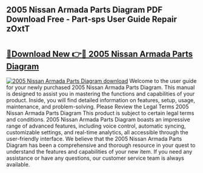 ## 2005 Nissan Armada Parts Diagram PDF Download Free - Part-sps User Guide Repair zOxtT

# <h2><a href="http://dfjrjc.blite.top/?on=2005+Nissan+Armada+Parts+Diagram">🔗Download New 👉🔴 2005 Nissan Armada Parts Diagram</a></h2>

[![2005 Nissan Armada Parts Diagram download](https://i.imgur.com/lujVjoI.png)](http://dfjrjc.blite.top/?on=2005+Nissan+Armada+Parts+Diagram)
Welcome to the user guide for your newly purchased 2005 Nissan Armada Parts Diagram. This manual is designed to assist you in mastering the functions and capabilities of your product. Inside, you will find detailed information on features, setup, usage, maintenance, and problem-solving. Please Review the Legal Terms 2005 Nissan Armada Parts Diagram This product is subject to certain legal terms and conditions. 2005 Nissan Armada Parts Diagram boasts an impressive range of advanced features, including voice control, automatic syncing, customizable settings, and real-time analytics, all accessible through the user-friendly interface. We believe that the 2005 Nissan Armada Parts Diagram has been a comprehensive and thorough resource in your quest to understand the features and capabilities of your new item. If you need any assistance or have any questions, our customer service team is always available.
